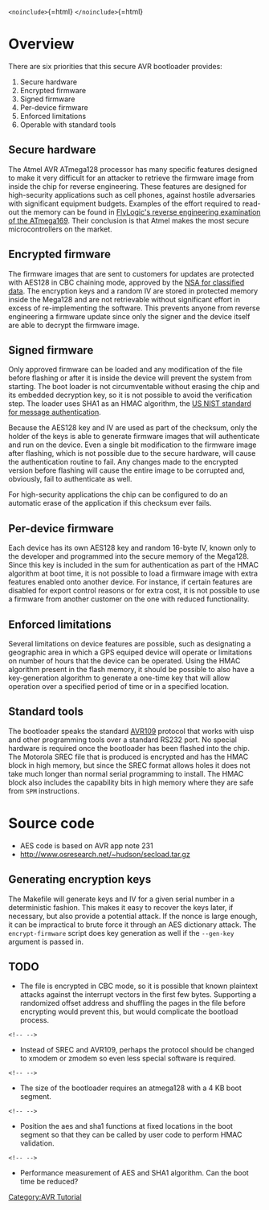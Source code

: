 `<noinclude>`{=html} `</noinclude>`{=html}

# Overview

There are six priorities that this secure AVR bootloader provides:

1.  Secure hardware
2.  Encrypted firmware
3.  Signed firmware
4.  Per-device firmware
5.  Enforced limitations
6.  Operable with standard tools

## Secure hardware

The Atmel AVR ATmega128 processor has many specific features designed to
make it very difficult for an attacker to retrieve the firmware image
from inside the chip for reverse engineering. These features are
designed for high-security applications such as cell phones, against
hostile adversaries with significant equipment budgets. Examples of the
effort required to read-out the memory can be found in [FlyLogic's
reverse engineering examination of the
ATmega169](http://www.flylogic.net/blog/?p=15). Their conclusion is that
Atmel makes the most secure microcontrollers on the market.

## Encrypted firmware

The firmware images that are sent to customers for updates are protected
with AES128 in CBC chaining mode, approved by the [NSA for classified
data](http://en.wikipedia.org/wiki/Advanced_Encryption_Standard#Security).
The encryption keys and a random IV are stored in protected memory
inside the Mega128 and are not retrievable without significant effort in
excess of re-implementing the software. This prevents anyone from
reverse engineering a firmware update since only the signer and the
device itself are able to decrypt the firmware image.

## Signed firmware

Only approved firmware can be loaded and any modification of the file
before flashing or after it is inside the device will prevent the system
from starting. The boot loader is not circumventable without erasing the
chip and its embedded decryption key, so it is not possible to avoid the
verification step. The loader uses SHA1 as an HMAC algorithm, the [US
NIST standard for message
authentication](http://www.itl.nist.gov/fipspubs/fip180-1.htm).

Because the AES128 key and IV are used as part of the checksum, only the
holder of the keys is able to generate firmware images that will
authenticate and run on the device. Even a single bit modification to
the firmware image after flashing, which is not possible due to the
secure hardware, will cause the authentication routine to fail. Any
changes made to the encrypted version before flashing will cause the
entire image to be corrupted and, obviously, fail to authenticate as
well.

For high-security applications the chip can be configured to do an
automatic erase of the application if this checksum ever fails.

## Per-device firmware

Each device has its own AES128 key and random 16-byte IV, known only to
the developer and programmed into the secure memory of the Mega128.
Since this key is included in the sum for authentication as part of the
HMAC algorithm at boot time, it is not possible to load a firmware image
with extra features enabled onto another device. For instance, if
certain features are disabled for export control reasons or for extra
cost, it is not possible to use a firmware from another customer on the
one with reduced functionality.

## Enforced limitations

Several limitations on device features are possible, such as designating
a geographic area in which a GPS equiped device will operate or
limitations on number of hours that the device can be operated. Using
the HMAC algorithm present in the flash memory, it should be possible to
also have a key-generation algorithm to generate a one-time key that
will allow operation over a specified period of time or in a specified
location.

## Standard tools

The bootloader speaks the standard
[AVR109](http://www.atmel.com/dyn/resources/prod_documents/doc1644.pdf)
protocol that works with uisp and other programming tools over a
standard RS232 port. No special hardware is required once the bootloader
has been flashed into the chip. The Motorola SREC file that is produced
is encrypted and has the HMAC block in high memory, but since the SREC
format allows holes it does not take much longer than normal serial
programming to install. The HMAC block also includes the capability bits
in high memory where they are safe from `SPM` instructions.

# Source code

-   AES code is based on AVR app note 231
-   <http://www.osresearch.net/~hudson/secload.tar.gz>

## Generating encryption keys

The Makefile will generate keys and IV for a given serial number in a
deterministic fashion. This makes it easy to recover the keys later, if
necessary, but also provide a potential attack. If the nonce is large
enough, it can be impractical to brute force it through an AES
dictionary attack. The `encrypt-firmware` script does key generation as
well if the `--gen-key` argument is passed in.

## TODO

-   The file is encrypted in CBC mode, so it is possible that known
    plaintext attacks against the interrupt vectors in the first few
    bytes. Supporting a randomized offset address and shuffling the
    pages in the file before encrypting would prevent this, but would
    complicate the bootload process.

```{=html}
<!-- -->
```
-   Instead of SREC and AVR109, perhaps the protocol should be changed
    to xmodem or zmodem so even less special software is required.

```{=html}
<!-- -->
```
-   The size of the bootloader requires an atmega128 with a 4 KB boot
    segment.

```{=html}
<!-- -->
```
-   Position the aes and sha1 functions at fixed locations in the boot
    segment so that they can be called by user code to perform HMAC
    validation.

```{=html}
<!-- -->
```
-   Performance measurement of AES and SHA1 algorithm. Can the boot time
    be reduced?

[Category:AVR Tutorial](Category:AVR_Tutorial)
